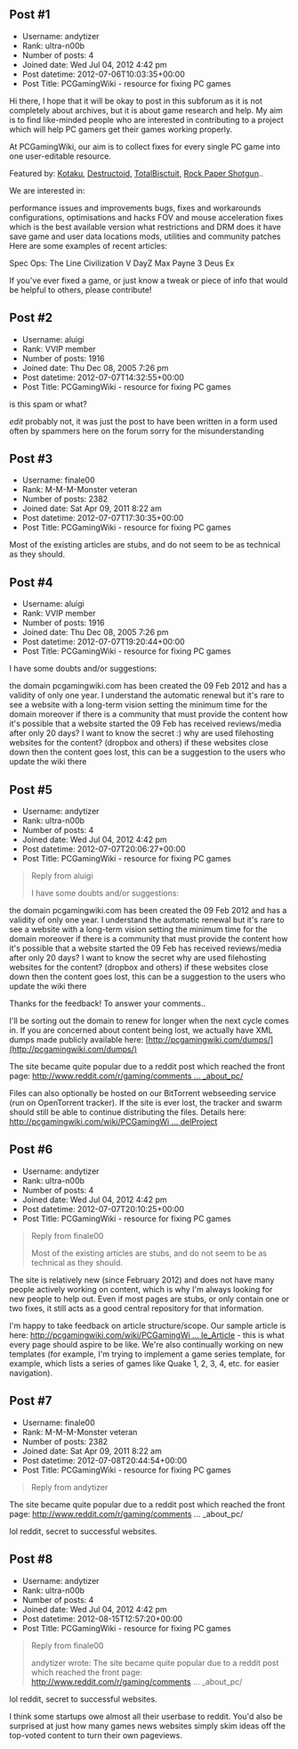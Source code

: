 ## Post #1
- Username: andytizer
- Rank: ultra-n00b
- Number of posts: 4
- Joined date: Wed Jul 04, 2012 4:42 pm
- Post datetime: 2012-07-06T10:03:35+00:00
- Post Title: PCGamingWiki - resource for fixing PC games

Hi there, I hope that it will be okay to post in this subforum as it is not completely about archives, but it is about game research and help. My aim is to find like-minded people who are interested in contributing to a project which will help PC gamers get their games working properly.

At PCGamingWiki, our aim is to collect fixes for every single PC game into one user-editable resource.

Featured by: [Kotaku](http://kotaku.com/5889069/pcgamingwiki-wants-to-solve-the-biggest-problems-with-pc-gaming-intimidation-and-confusion), [Destructoid](http://www.destructoid.com/pc-gaming-wiki-2-0-aims-to-help-fix-every-pc-game-222697.phtml), [TotalBisctuit](http://www.youtube.com/watch?v=HW5ldLD0ysI#t=9m04s), [Rock Paper Shotgun](http://www.rockpapershotgun.com/2012/03/04/the-sunday-papers-208/)..

We are interested in:

performance issues and improvements
bugs, fixes and workarounds
configurations, optimisations and hacks
FOV and mouse acceleration fixes
which is the best available version
what restrictions and DRM does it have
save game and user data locations
mods, utilities and community patches
Here are some examples of recent articles:

Spec Ops: The Line
Civilization V
DayZ
Max Payne 3
Deus Ex

If you've ever fixed a game, or just know a tweak or piece of info that would be helpful to others, please contribute!
## Post #2
- Username: aluigi
- Rank: VVIP member
- Number of posts: 1916
- Joined date: Thu Dec 08, 2005 7:26 pm
- Post datetime: 2012-07-07T14:32:55+00:00
- Post Title: PCGamingWiki - resource for fixing PC games

is this spam or what?

*edit*
probably not, it was just the post to have been written in a form used often by spammers here on the forum
sorry for the misunderstanding
## Post #3
- Username: finale00
- Rank: M-M-M-Monster veteran
- Number of posts: 2382
- Joined date: Sat Apr 09, 2011 8:22 am
- Post datetime: 2012-07-07T17:30:35+00:00
- Post Title: PCGamingWiki - resource for fixing PC games

Most of the existing articles are stubs, and do not seem to be as technical as they should.
## Post #4
- Username: aluigi
- Rank: VVIP member
- Number of posts: 1916
- Joined date: Thu Dec 08, 2005 7:26 pm
- Post datetime: 2012-07-07T19:20:44+00:00
- Post Title: PCGamingWiki - resource for fixing PC games

I have some doubts and/or suggestions:

the domain pcgamingwiki.com has been created the 09 Feb 2012 and has a validity of only one year.
I understand the automatic renewal but it's rare to see a website with a long-term vision setting the minimum time for the domain moreover if there is a community that must provide the content
how it's possible that a website started the 09 Feb has received reviews/media after only 20 days?
I want to know the secret :)
why are used filehosting websites for the content? (dropbox and others) if these websites close down then the content goes lost, this can be a suggestion to the users who update the wiki there
## Post #5
- Username: andytizer
- Rank: ultra-n00b
- Number of posts: 4
- Joined date: Wed Jul 04, 2012 4:42 pm
- Post datetime: 2012-07-07T20:06:27+00:00
- Post Title: PCGamingWiki - resource for fixing PC games

> Reply from aluigi
>
> I have some doubts and/or suggestions:

the domain pcgamingwiki.com has been created the 09 Feb 2012 and has a validity of only one year.
I understand the automatic renewal but it's rare to see a website with a long-term vision setting the minimum time for the domain moreover if there is a community that must provide the content
how it's possible that a website started the 09 Feb has received reviews/media after only 20 days?
I want to know the secret 
why are used filehosting websites for the content? (dropbox and others) if these websites close down then the content goes lost, this can be a suggestion to the users who update the wiki there

Thanks for the feedback! To answer your comments..

I'll be sorting out the domain to renew for longer when the next cycle comes in. If you are concerned about content being lost, we actually have XML dumps made publicly available here: [http://pcgamingwiki.com/dumps/](http://pcgamingwiki.com/dumps/)

The site became quite popular due to a reddit post which reached the front page: [http://www.reddit.com/r/gaming/comments ... _about_pc/](http://www.reddit.com/r/gaming/comments/pjbjs/what_i_love_about_pc_gaming_what_i_hate_about_pc/)

Files can also optionally be hosted on our BitTorrent webseeding service (run on OpenTorrent tracker). If the site is ever lost, the tracker and swarm should still be able to continue distributing the files. Details here: [http://pcgamingwiki.com/wiki/PCGamingWi ... delProject](http://pcgamingwiki.com/wiki/PCGamingWiki:CitadelProject)
## Post #6
- Username: andytizer
- Rank: ultra-n00b
- Number of posts: 4
- Joined date: Wed Jul 04, 2012 4:42 pm
- Post datetime: 2012-07-07T20:10:25+00:00
- Post Title: PCGamingWiki - resource for fixing PC games

> Reply from finale00
>
> Most of the existing articles are stubs, and do not seem to be as technical as they should.

The site is relatively new (since February 2012) and does not have many people actively working on content, which is why I'm always looking for new people to help out. Even if most pages are stubs, or only contain one or two fixes, it still acts as a good central repository for that information.

I'm happy to take feedback on article structure/scope. Our sample article is here: [http://pcgamingwiki.com/wiki/PCGamingWi ... le_Article](http://pcgamingwiki.com/wiki/PCGamingWiki:Sample_Article) - this is what every page should aspire to be like. We're also continually working on new templates (for example, I'm trying to implement a game series template, for example, which lists a series of games like Quake 1, 2, 3, 4, etc. for easier navigation).
## Post #7
- Username: finale00
- Rank: M-M-M-Monster veteran
- Number of posts: 2382
- Joined date: Sat Apr 09, 2011 8:22 am
- Post datetime: 2012-07-08T20:44:54+00:00
- Post Title: PCGamingWiki - resource for fixing PC games

> Reply from andytizer
>
> 
The site became quite popular due to a reddit post which reached the front page: http://www.reddit.com/r/gaming/comments ... _about_pc/

lol reddit, secret to successful websites.
## Post #8
- Username: andytizer
- Rank: ultra-n00b
- Number of posts: 4
- Joined date: Wed Jul 04, 2012 4:42 pm
- Post datetime: 2012-08-15T12:57:20+00:00
- Post Title: PCGamingWiki - resource for fixing PC games

> Reply from finale00
>
> andytizer wrote:
The site became quite popular due to a reddit post which reached the front page: http://www.reddit.com/r/gaming/comments ... _about_pc/


lol reddit, secret to successful websites.

I think some startups owe almost all their userbase to reddit. You'd also be surprised at just how many games news websites simply skim ideas off the top-voted content to turn their own pageviews.
